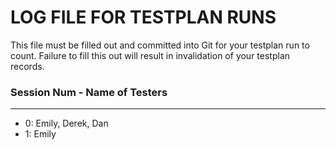 # LOG FILE FOR TESTPLAN RUNS

This file must be filled out and committed into Git for your testplan run to count. Failure to fill this out will result in invalidation of your testplan records.

### Session Num - Name of Testers
---
- 0: Emily, Derek, Dan
- 1: Emily